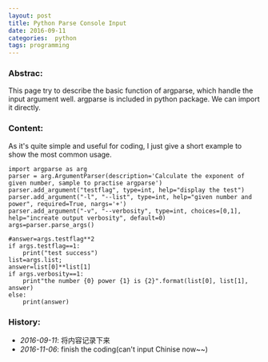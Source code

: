 ```yaml
---
layout: post
title: Python Parse Console Input 
date: 2016-09-11
categories:  python
tags: programming
---
```


### Abstrac:
This page try to describe the basic function of argparse, which handle the input argument well.
argparse is included in python package. We can import it directly.<br>

### Content:
As it's quite simple and useful for coding, I just give a short example to show the most common usage.<br>

    import argparse as arg
    parser = arg.ArgumentParser(description='Calculate the exponent of given number, sample to practise argparse')
    parser.add_argument("testflag", type=int, help="display the test")
    parser.add_argument("-l", "--list", type=int, help="given number and power", required=True, nargs='+')
    parser.add_argument("-v", "--verbosity", type=int, choices=[0,1], help="increate output verbosity", default=0)
    args=parser.parse_args()

    #answer=args.testflag**2
    if args.testflag==1:
        print("test success")
    list=args.list;
    answer=list[0]**list[1]
    if args.verbosity==1:
        print"the number {0} power {1} is {2}".format(list[0], list[1], answer)
    else:
        print(answer)

### History:
* <em>2016-09-11</em>: 将内容记录下来<br>
* <em>2016-11-06</em>: finish the coding(can't input Chinise now~~)<br>

